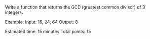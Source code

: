 Write a function that returns the GCD (greatest common divisor) of 3 integers. 

Example:
Input: 16, 24, 64
Output: 8

Estimated time: 15 minutes
Total points: 15